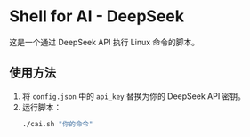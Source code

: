 # Shell for AI - DeepSeek

这是一个通过 DeepSeek API 执行 Linux 命令的脚本。

## 使用方法

1. 将 `config.json` 中的 `api_key` 替换为你的 DeepSeek API 密钥。
2. 运行脚本：
   ```bash
   ./cai.sh "你的命令"